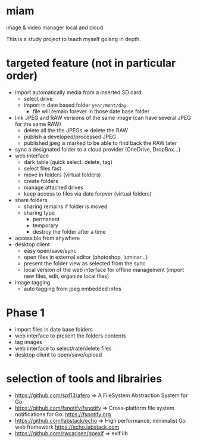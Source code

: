 # miam
image &amp; video manager local and cloud

This is a study project to teach myself golang in depth.

# targeted feature (not in particular order)

- import automatically media from a inserted SD card
  - select drive
  - import in date based folder `year/mont/day`.
    - file will remain forever in those date base folder
- link JPEG and RAW versions of the same image (can have several JPEG for the same RAW)
  - delete all the the JPEGs => delete the RAW
  - publish a developed/processed JPEG
  - published jpeg is marked to be able to find back the RAW later
- sync a designated folder to a cloud provider (OneDrive, DropBox...)
- web interface
  - dark table (quick select. delete, tag)
  - select files fast
  - move in folders (virtual folders)
  - create folders
  - manage attached drives
  - keep access to files via date forever (virtual folders)
- share folders
  - sharing remains if folder is moved
  - sharing type
    - permanent
    - temporary
    - destroy the folder after a time
- accessible from anywhere
- desktop client
  - easy open/save/sync
  - open files in external editor (photoshop, luminar...)
  - present the folder view as selected from the sync
  - local version of the web interface for offline management (import new files, edit, organize local files)
- image tagging
  - auto tagging from jpeg embedded infos

# Phase 1
- import files in date base folders
- web interface to present the folders contents
- tag images
- web interface to select/rate/delete files
- desktop client to open/save/upload

# selection of tools and librairies
- https://github.com/spf13/afero => A FileSystem Abstraction System for Go
- https://github.com/fsnotify/fsnotify => Cross-platform file system notifications for Go. https://fsnotify.org
- https://github.com/labstack/echo => High performance, minimalist Go web framework https://echo.labstack.com
- https://github.com/rwcarlsen/goexif => exif lib

